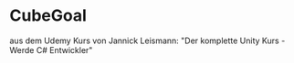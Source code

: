 # CubeGoal
aus dem Udemy Kurs von Jannick Leismann: "Der komplette Unity Kurs - Werde C# Entwickler"

